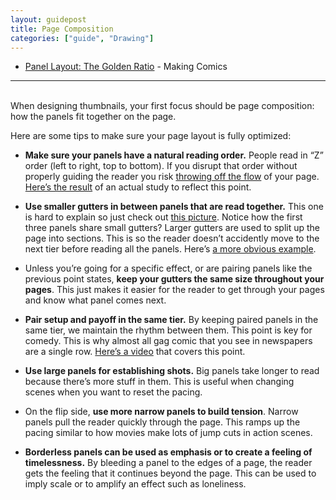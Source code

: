 ```yaml
---
layout: guidepost
title: Page Composition
categories: ["guide", "Drawing"]
---
```


- [Panel Layout: The Golden Ratio](http://www.makingcomics.com/2014/05/07/panel-layout-golden-ratio/) - Making Comics

<hr><br>
When designing thumbnails, your first focus should be page composition: how the panels fit together on the page.

Here are some tips to make sure your page layout is fully optimized:

- **Make sure your panels have a natural reading order.** People read in “Z” order (left to right, top to bottom). If you disrupt that order without properly guiding the reader you risk [throwing off the flow](https://cms-assets.tutsplus.com/uploads/users/833/posts/24179/image/comic-reading-order.png) of your page. [Here’s the result](http://2.bp.blogspot.com/-3Hyfo1pWUp0/VQHQo8k_75I/AAAAAAAADF8/sYce3LHtS5s/s1600/nc2_blockage.jpg) of an actual study to reflect this point.

- **Use smaller gutters in between panels that are read together.** This one is hard to explain so just check out [this picture](http://forums.tapastic.com/uploads/default/37303/e6dae951b3756f21.jpg). Notice how the first three panels share small gutters? Larger gutters are used to split up the page into sections. This is so the reader doesn’t accidently move to the next tier before reading all the panels. Here’s [a more obvious example](http://comicsalliance.com/files/2011/08/akiratoriyama-dragonballz-02.jpg).

- Unless you’re going for a specific effect, or are pairing panels like the previous point states, **keep your gutters the same size throughout your pages**. This just makes it easier for the reader to get through your pages and know what panel comes next.

- **Pair setup and payoff in the same tier.** By keeping paired panels in the same tier, we maintain the rhythm between them. This point is key for comedy. This is why almost all gag comic that you see in newspapers are a single row. [Here’s a video](https://www.youtube.com/watch?v=x2YTxTSn_qk) that covers this point.

- **Use large panels for establishing shots.** Big panels take longer to read because there’s more stuff in them. This is useful when changing scenes when you want to reset the pacing.

- On the flip side, **use more narrow panels to build tension**. Narrow panels pull the reader quickly through the page. This ramps up the pacing similar to how movies make lots of jump cuts in action scenes.

- **Borderless panels can be used as emphasis or to create a feeling of timelessness.** By bleeding a panel to the edges of a page, the reader gets the feeling that it continues beyond the page. This can be used to imply scale or to amplify an effect such as loneliness.